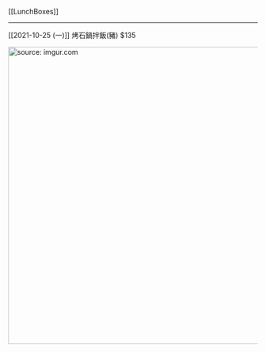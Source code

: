 [[LunchBoxes]]

---

[[2021-10-25 (一)]] 烤石鍋拌飯(豬) $135

<a href="https://imgur.com/5zTQ748"><img src="https://i.imgur.com/5zTQ748.jpg" title="source: imgur.com" width="600px"/></a>